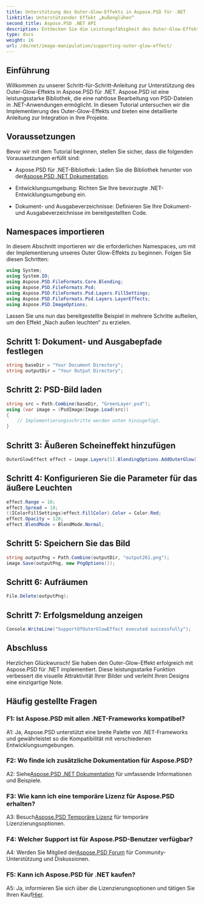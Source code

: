 ```yaml
---
title: Unterstützung des Outer-Glow-Effekts in Aspose.PSD für .NET
linktitle: Unterstützender Effekt „Außenglühen“
second_title: Aspose.PSD .NET API
description: Entdecken Sie die Leistungsfähigkeit des Outer-Glow-Effekts in Aspose.PSD für .NET. Verbessern Sie Ihre Bilddesigns mit diesem Schritt-für-Schritt-Tutorial.
type: docs
weight: 16
url: /de/net/image-manipulation/supporting-outer-glow-effect/
---
```

## Einführung

Willkommen zu unserer Schritt-für-Schritt-Anleitung zur Unterstützung des Outer-Glow-Effekts in Aspose.PSD für .NET. Aspose.PSD ist eine leistungsstarke Bibliothek, die eine nahtlose Bearbeitung von PSD-Dateien in .NET-Anwendungen ermöglicht. In diesem Tutorial untersuchen wir die Implementierung des Outer-Glow-Effekts und bieten eine detaillierte Anleitung zur Integration in Ihre Projekte.

## Voraussetzungen

Bevor wir mit dem Tutorial beginnen, stellen Sie sicher, dass die folgenden Voraussetzungen erfüllt sind:

-  Aspose.PSD für .NET-Bibliothek: Laden Sie die Bibliothek herunter von der[Aspose.PSD .NET Dokumentation](https://reference.aspose.com/psd/net/).

- Entwicklungsumgebung: Richten Sie Ihre bevorzugte .NET-Entwicklungsumgebung ein.

- Dokument- und Ausgabeverzeichnisse: Definieren Sie Ihre Dokument- und Ausgabeverzeichnisse im bereitgestellten Code.

## Namespaces importieren

In diesem Abschnitt importieren wir die erforderlichen Namespaces, um mit der Implementierung unseres Outer Glow-Effekts zu beginnen. Folgen Sie diesen Schritten:

```csharp
using System;
using System.IO;
using Aspose.PSD.FileFormats.Core.Blending;
using Aspose.PSD.FileFormats.Psd;
using Aspose.PSD.FileFormats.Psd.Layers.FillSettings;
using Aspose.PSD.FileFormats.Psd.Layers.LayerEffects;
using Aspose.PSD.ImageOptions;
```

Lassen Sie uns nun das bereitgestellte Beispiel in mehrere Schritte aufteilen, um den Effekt „Nach außen leuchten“ zu erzielen.

## Schritt 1: Dokument- und Ausgabepfade festlegen

```csharp
string baseDir = "Your Document Directory";
string outputDir = "Your Output Directory";
```

## Schritt 2: PSD-Bild laden

```csharp
string src = Path.Combine(baseDir, "GreenLayer.psd");
using (var image = (PsdImage)Image.Load(src))
{
    // Implementierungsschritte werden unten hinzugefügt.
}
```

## Schritt 3: Äußeren Scheineffekt hinzufügen

```csharp
OuterGlowEffect effect = image.Layers[1].BlendingOptions.AddOuterGlow();
```

## Schritt 4: Konfigurieren Sie die Parameter für das äußere Leuchten

```csharp
effect.Range = 10;
effect.Spread = 10;
((IColorFillSettings)effect.FillColor).Color = Color.Red;
effect.Opacity = 128;
effect.BlendMode = BlendMode.Normal;
```

## Schritt 5: Speichern Sie das Bild

```csharp
string outputPng = Path.Combine(outputDir, "output261.png");
image.Save(outputPng, new PngOptions());
```

## Schritt 6: Aufräumen

```csharp
File.Delete(outputPng);
```

## Schritt 7: Erfolgsmeldung anzeigen

```csharp
Console.WriteLine("SupportOfOuterGlowEffect executed successfully");
```

## Abschluss

Herzlichen Glückwunsch! Sie haben den Outer-Glow-Effekt erfolgreich mit Aspose.PSD für .NET implementiert. Diese leistungsstarke Funktion verbessert die visuelle Attraktivität Ihrer Bilder und verleiht Ihren Designs eine einzigartige Note.

## Häufig gestellte Fragen

### F1: Ist Aspose.PSD mit allen .NET-Frameworks kompatibel?

A1: Ja, Aspose.PSD unterstützt eine breite Palette von .NET-Frameworks und gewährleistet so die Kompatibilität mit verschiedenen Entwicklungsumgebungen.

### F2: Wo finde ich zusätzliche Dokumentation für Aspose.PSD?

 A2: Siehe[Aspose.PSD .NET Dokumentation](https://reference.aspose.com/psd/net/) für umfassende Informationen und Beispiele.

### F3: Wie kann ich eine temporäre Lizenz für Aspose.PSD erhalten?

 A3: Besuch[Aspose.PSD Temporäre Lizenz](https://purchase.aspose.com/temporary-license/) für temporäre Lizenzierungsoptionen.

### F4: Welcher Support ist für Aspose.PSD-Benutzer verfügbar?

 A4: Werden Sie Mitglied der[Aspose.PSD Forum](https://forum.aspose.com/c/psd/34) für Community-Unterstützung und Diskussionen.

### F5: Kann ich Aspose.PSD für .NET kaufen?

 A5: Ja, informieren Sie sich über die Lizenzierungsoptionen und tätigen Sie Ihren Kauf[Hier](https://purchase.aspose.com/buy).